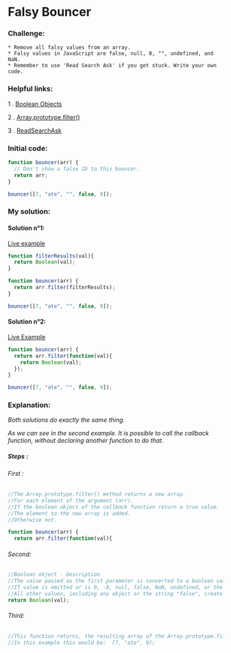 # Falsy Bouncer

### Challenge:

	* Remove all falsy values from an array.
	* Falsy values in JavaScript are false, null, 0, "", undefined, and NaN.
	* Remember to use 'Read Search Ask' if you get stuck. Write your own code.

### Helpful links:

  1 . [Boolean Objects](https://developer.mozilla.org/en-US/docs/Web/JavaScript/Reference/Global_Objects/Boolean)
  
  2 . [Array.prototype.filter()](https://developer.mozilla.org/en-US/docs/Web/JavaScript/Reference/Global_Objects/Array/filter)
  
  3 . [ReadSearchAsk](https://github.com/FreeCodeCamp/freecodecamp/wiki/FreeCodeCamp-Get-Help)

### Initial code:

```javascript
function bouncer(arr) {
  // Don't show a false ID to this bouncer.
  return arr;
}

bouncer([7, "ate", "", false, 9]);
```

### My solution:
#### Solution n°1:

[Live example](https://jsfiddle.net/fininhop/cwuyc3d3/)

```javascript
function filterResults(val){
  return Boolean(val);
}

function bouncer(arr) {
  return arr.filter(filterResults);
}

bouncer([7, "ate", "", false, 9]);
```

#### Solution n°2:

[Live Example](https://jsfiddle.net/fininhop/zboypj7d/)

```javascript
function bouncer(arr) {
  return arr.filter(function(val){
    return Boolean(val);
  });
}

bouncer([7, "ate", "", false, 9]);
```

### Explanation:
_Both solutions do exactly the same thing._

_As we can see in the second example. It is possible to call the callback function, without declaring another function to do that._

##### Steps : 
###### First : 
```javascript
//The Array.prototype.filter() method returns a new array.
//For each element of the argument (arr).
//If the boolean object of the callback function return a true value.
//The element to the new array is added.
//Otherwise not.

function bouncer(arr) {
  return arr.filter(function(val){
```

###### Second:
```javascript
//Boolean object - Description
//The value passed as the first parameter is converted to a boolean value, if necessary. 
//If value is omitted or is 0, -0, null, false, NaN, undefined, or the empty string (""), the object has an initial value of false.
//All other values, including any object or the string "false", create an object with an initial value of true.
return Boolean(val);
```

###### Third:
```javascript
//This function returns, the resulting array of the Array.prototype.filter() method.
//In this example this would be:  [7, "ate", 9];
```
